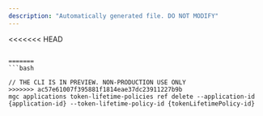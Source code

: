 ```yaml
---
description: "Automatically generated file. DO NOT MODIFY"
---
```


<<<<<<< HEAD
```cli

=======
```bash

// THE CLI IS IN PREVIEW. NON-PRODUCTION USE ONLY
>>>>>>> ac57e61007f395881f1814eae37dc23911227b9b
mgc applications token-lifetime-policies ref delete --application-id {application-id} --token-lifetime-policy-id {tokenLifetimePolicy-id}

```